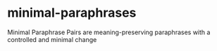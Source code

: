 # minimal-paraphrases
Minimal Paraphrase Pairs are meaning-preserving paraphrases with a controlled and minimal change
